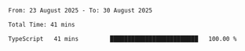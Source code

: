<!--START_SECTION:waka-->

```txt
From: 23 August 2025 - To: 30 August 2025

Total Time: 41 mins

TypeScript   41 mins         █████████████████████████   100.00 %
```

<!--END_SECTION:waka-->
